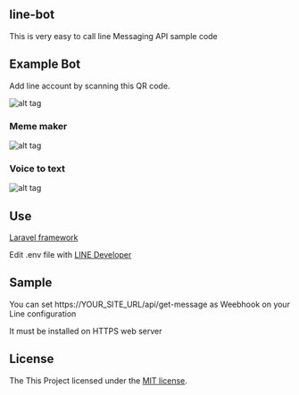 
## line-bot
This is very easy to call line Messaging API sample code

## Example Bot
Add line account by scanning this QR code.

![alt tag](https://qr-official.line.me/M/y27fTom5rx.png)

### Meme maker
![alt tag](https://i.imgur.com/BSs3iG3.gif)

### Voice to text
![alt tag](https://raw.githubusercontent.com/mjniuz/bot-php/master/voice_demo.gif)

## Use
[Laravel framework](https://github.com/laravel/laravel)

Edit .env file with [LINE Developer](https://developers.line.me/messaging-api/getting-started#set_up_bot)

## Sample 
You can set https://YOUR_SITE_URL/api/get-message as Weebhook on your Line configuration

It must be installed on HTTPS web server

## License

The This Project licensed under the [MIT license](http://opensource.org/licenses/MIT).
